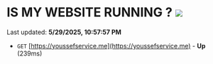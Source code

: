 # IS MY WEBSITE RUNNING ? [![](https://img.shields.io/static/v1?label=Sponsor&message=%E2%9D%A4&logo=GitHub&color=%23fe8e86)](https://github.com/sponsors/Youssef-Lehmam)

Last updated: **5/29/2025, 10:57:57 PM**

- `GET` [https://youssefservice.me](https://youssefservice.me) - **Up** (239ms)

